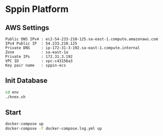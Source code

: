 # Sppin Platform

## AWS Settings
```
Public DNS IPv4 : ec2-54-233-210-125.sa-east-1.compute.amazonaws.com
IPv4 Public IP  : 54.233.210.125
Private DNS     : ip-172-31-3-192.sa-east-1.compute.internal
Zone            : sa-east-1a
Private IPs     : 172.31.3.192
VPC ID          : vpc-c43156a3
Key pair name   : sppin-ecs
```

## Init Database
```sh
cd env
./knex.sh
```
## Start
```sh
docker-compose up
docker-compose -f docker-compose.log.yml up
```